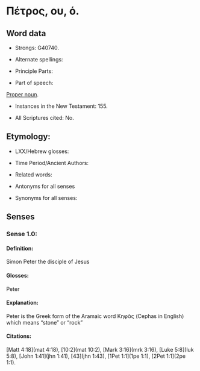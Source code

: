 # Πέτρος, ου, ὁ.

<!-- Status: S2= Needs 2nd review -->
<!-- Lexica used for edits: BDAG LN FFM AS -->

## Word data

* Strongs: G40740.

* Alternate spellings:


* Principle Parts: 


* Part of speech: 

[Proper noun](http://ugg.readthedocs.io/en/latest/proper_noun.html).

* Instances in the New Testament: 155.

* All Scriptures cited: No.

## Etymology: 


* LXX/Hebrew glosses: 


* Time Period/Ancient Authors: 


* Related words: 

* Antonyms for all senses

* Synonyms for all senses: 


## Senses 


### Sense  1.0: 

#### Definition: 

Simon Peter the disciple of Jesus  

#### Glosses: 

Peter

#### Explanation: 

Peter is the Greek form of the Aramaic word Κηφᾶς (Cephas in English) which means “stone” or “rock”

#### Citations: 

[Matt 4:18](mat 4:18), [10:2](mat 10:2), [Mark 3:16](mrk 3:16), [Luke 5:8](luk 5:8), [John 1:41](jhn 1:41), [43](jhn 1:43), [1Pet 1:1](1pe 1:1), [2Pet 1:1](2pe 1:1).

